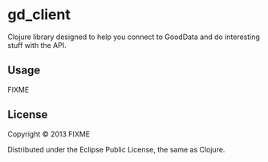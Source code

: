 # gd_client

Clojure library designed to help you connect to GoodData and do interesting stuff with the API.

## Usage

FIXME

## License

Copyright © 2013 FIXME

Distributed under the Eclipse Public License, the same as Clojure.
